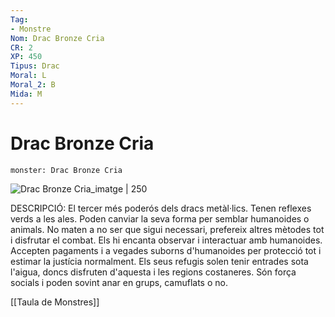 ```yaml
---
Tag:
- Monstre
Nom: Drac Bronze Cria
CR: 2
XP: 450
Tipus: Drac
Moral: L
Moral_2: B
Mida: M
---
```

# Drac Bronze Cria

```statblock
monster: Drac Bronze Cria
```

![Drac Bronze Cria_imatge | 250](https://www.dndbeyond.com/avatars/thumbnails/16/492/1000/1000/636376306909593829.jpeg)

DESCRIPCIÓ: 
El tercer més poderós dels dracs metàl·lics. Tenen reflexes verds a les ales. Poden canviar la seva forma per semblar humanoides o animals. No maten a no ser que sigui necessari, prefereix altres mètodes tot i disfrutar el combat. Els hi encanta observar i interactuar amb humanoides. Accepten pagaments i a vegades suborns d'humanoides per protecció tot i estimar la justícia normalment. Els seus refugis solen tenir entrades sota l'aigua, doncs disfruten d'aquesta i les regions costaneres. Són força socials i poden sovint anar en grups, camuflats o no.

[[Taula de Monstres]]
